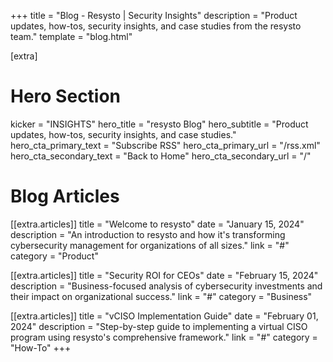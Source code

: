 +++
title = "Blog - Resysto | Security Insights"
description = "Product updates, how-tos, security insights, and case studies from the resysto team."
template = "blog.html"

[extra]
# Hero Section
kicker = "INSIGHTS"
hero_title = "resysto Blog"
hero_subtitle = "Product updates, how-tos, security insights, and case studies."
hero_cta_primary_text = "Subscribe RSS"
hero_cta_primary_url = "/rss.xml"
hero_cta_secondary_text = "Back to Home"
hero_cta_secondary_url = "/"

# Blog Articles
[[extra.articles]]
title = "Welcome to resysto"
date = "January 15, 2024"
description = "An introduction to resysto and how it's transforming cybersecurity management for organizations of all sizes."
link = "#"
category = "Product"

[[extra.articles]]
title = "Security ROI for CEOs"
date = "February 15, 2024"
description = "Business-focused analysis of cybersecurity investments and their impact on organizational success."
link = "#"
category = "Business"

[[extra.articles]]
title = "vCISO Implementation Guide"
date = "February 01, 2024"
description = "Step-by-step guide to implementing a virtual CISO program using resysto's comprehensive framework."
link = "#"
category = "How-To"
+++

